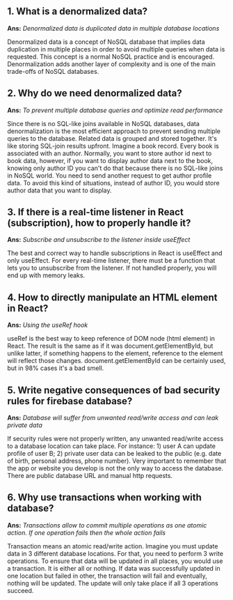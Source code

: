 ## 1. What is a denormalized data?

**Ans:** *Denormalized data is duplicated data in multiple database locations*

Denormalized data is a concept of NoSQL database that implies data duplication in multiple places in order to avoid multiple queries when data is requested. This concept is a normal NoSQL practice and is encouraged. Denormalization adds another layer of complexity and is one of the main trade-offs of NoSQL databases.

## 2. Why do we need denormalized data?

**Ans:** *To prevent multiple database queries and optimize read performance*

Since there is no SQL-like joins available in NoSQL databases, data denormalization is the most efficient approach to prevent sending multiple queries to the database. Related data is grouped and stored together. It's like storing SQL-join results upfront. Imagine a book record. Every book is associated with an author. Normally, you want to store author id next to book data, however, if you want to display author data next to the book, knowing only author ID you can't do that because there is no SQL-like joins in NoSQL world. You need to send another request to get author profile data. To avoid this kind of situations, instead of author ID, you would store author data that you want to display.

## 3. If there is a real-time listener in React (subscription), how to properly handle it?

**Ans:** *Subscribe and unsubscribe to the listener inside useEffect*

The best and correct way to handle subscriptions in React is useEffect and only useEffect. For every real-time listener, there must be a function that lets you to unsubscribe from the listener. If not handled properly, you will end up with memory leaks.

## 4. How to directly manipulate an HTML element in React?

**Ans:** *Using the useRef hook*

useRef is the best way to keep reference of DOM node (html element) in React. The result is the same as if it was document.getElementById, but unlike latter, if something happens to the element, reference to the element will reflect those changes. document.getElementById can be certainly used, but in 98% cases it's a bad smell.

## 5. Write negative consequences of bad security rules for firebase database?

**Ans:** *Database will suffer from unwanted read/write access and can leak private data*

If security rules were not properly written, any unwanted read/write access to a database location can take place. For instance: 1) user A can update profile of user B; 2) private user data can be leaked to the public (e.g. date of birth, personal address, phone number). Very important to remember that the app or website you develop is not the only way to access the database. There are public database URL and manual http requests.

## 6. Why use transactions when working with database?

**Ans:** *Transactions allow to commit multiple operations as one atomic action. If one operation fails then the whole action fails*

Transaction means an atomic read/write action. Imagine you must update data in 3 different database locations. For that, you need to perform 3 write operations. To ensure that data will be updated in all places, you would use a transaction. It is either all or nothing. If data was successfully updated in one location but failed in other, the transaction will fail and eventually, nothing will be updated. The update will only take place if all 3 operations succeed.